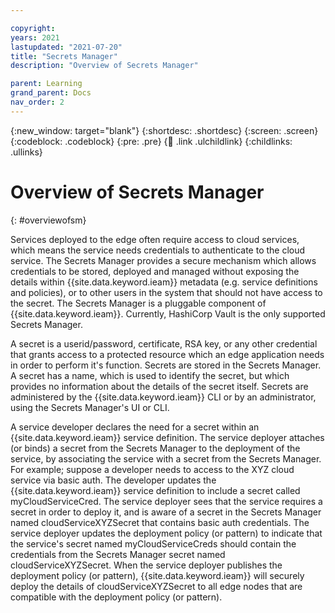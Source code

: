 ```yaml
---

copyright:
years: 2021
lastupdated: "2021-07-20"
title: "Secrets Manager"
description: "Overview of Secrets Manager"

parent: Learning
grand_parent: Docs
nav_order: 2
---
```


{:new_window: target="blank"}
{:shortdesc: .shortdesc}
{:screen: .screen}
{:codeblock: .codeblock}
{:pre: .pre}
{:child: .link .ulchildlink}
{:childlinks: .ullinks}

# Overview of Secrets Manager
{: #overviewofsm}

Services deployed to the edge often require access to cloud services, which means the service needs credentials to authenticate to the cloud service. The Secrets Manager provides a secure mechanism which allows credentials to be stored, deployed and managed without exposing the details within {{site.data.keyword.ieam}} metadata (e.g. service definitions and policies), or to other users in the system that should not have access to the secret. The Secrets Manager is a pluggable component of {{site.data.keyword.ieam}}. Currently, HashiCorp Vault is the only supported Secrets Manager.

A secret is a userid/password, certificate, RSA key, or any other credential that grants access to a protected resource which an edge application needs in order to perform it's function. Secrets are stored in the Secrets Manager. A secret has a name, which is used to identify the secret, but which provides no information about the details of the secret itself. Secrets are administered by the {{site.data.keyword.ieam}} CLI or by an administrator, using the Secrets Manager's UI or CLI.

A service developer declares the need for a secret within an {{site.data.keyword.ieam}} service definition. The service deployer attaches (or binds) a secret from the Secrets Manager to the deployment of the service, by associating the service with a secret from the Secrets Manager. For example; suppose a developer needs to access to the XYZ cloud service via basic auth. The developer updates the {{site.data.keyword.ieam}} service definition to include a secret called myCloudServiceCred. The service deployer sees that the service requires a secret in order to deploy it, and is aware of a secret in the Secrets Manager named cloudServiceXYZSecret that contains basic auth credentials. The service deployer updates the deployment policy (or pattern) to indicate that the service's secret named myCloudServiceCreds should contain the credentials from the Secrets Manager secret named cloudServiceXYZSecret. When the service deployer publishes the deployment policy (or pattern), {{site.data.keyword.ieam}} will securely deploy the details of cloudServiceXYZSecret to all edge nodes that are compatible with the deployment policy (or pattern).
